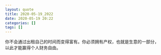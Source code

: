 ```yaml
---
layout: quote
title: 2020-05-19_2022
date: 2020-05-19 20:22
categories: []
tags: []
---
```


你不会通过出租自己的时间而变得富有。你必须拥有产权，也就是生意的一部分，以此才能赢得个人财务自由。